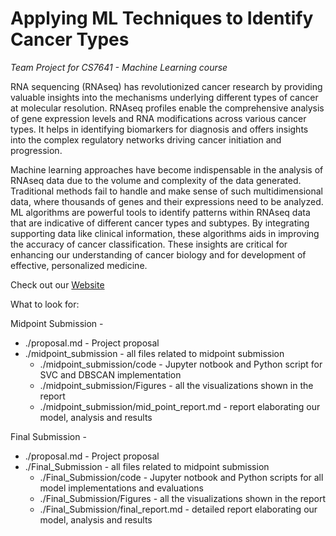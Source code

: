 # Applying ML Techniques to Identify Cancer Types

*Team Project for CS7641 - Machine Learning course*

RNA sequencing (RNAseq) has revolutionized cancer research by providing valuable insights into the mechanisms underlying different types of cancer at molecular resolution. RNAseq profiles enable the comprehensive analysis of gene expression levels and RNA modifications across various cancer types. It helps in identifying biomarkers for diagnosis and offers insights into the complex regulatory networks driving cancer initiation and progression.

Machine learning approaches have become indispensable in the analysis of RNAseq data due to the volume and complexity of the data generated. Traditional methods fail to handle and make sense of such multidimensional data, where thousands of genes and their expressions need to be analyzed. ML algorithms are powerful tools to identify patterns within RNAseq data that are indicative of different cancer types and subtypes. By integrating supporting data like clinical information, these algorithms aids in improving the accuracy of cancer classification. These insights are critical for enhancing our understanding of cancer biology and for development of effective, personalized medicine.

Check out our [Website](https://anaghamkrishna.github.io/CS-7641-Project/)

What to look for:

Midpoint Submission -
- ./proposal.md - Project proposal
- ./midpoint_submission - all files related to midpoint submission
    - ./midpoint_submission/code - Jupyter notbook and Python script for SVC and DBSCAN implementation
    - ./midpoint_submission/Figures - all the visualizations shown in the report
    - ./midpoint_submission/mid_point_report.md - report elaborating our model, analysis and results

Final Submission -
- ./proposal.md - Project proposal
- ./Final_Submission - all files related to midpoint submission
    - ./Final_Submission/code - Jupyter notbook and Python scripts for all model implementations and evaluations
    - ./Final_Submission/Figures - all the visualizations shown in the report
    - ./Final_Submission/final_report.md - detailed report elaborating our model, analysis and results

